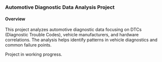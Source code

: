 ### Automotive Diagnostic Data Analysis Project
#### Overview
This project analyzes automotive diagnostic data focusing on DTCs (Diagnostic Trouble Codes), vehicle manufacturers, and hardware correlations. The analysis helps identify patterns in vehicle diagnostics and common failure points.

Project in working progress.
